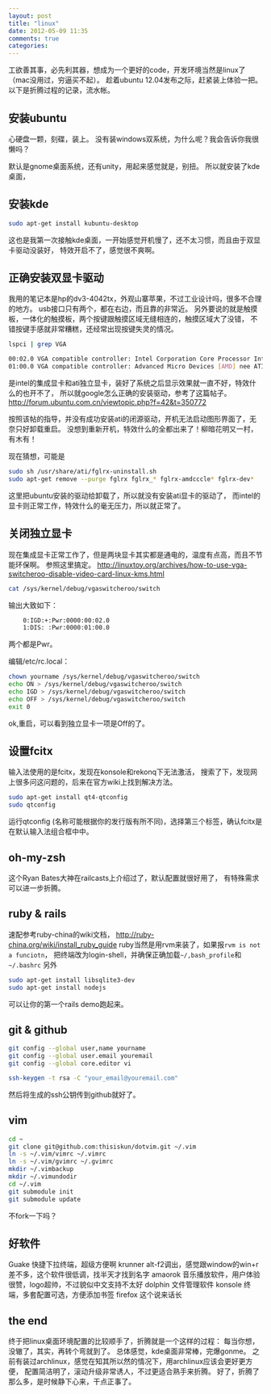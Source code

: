 ```yaml
---
layout: post
title: "linux"
date: 2012-05-09 11:35
comments: true
categories: 
---
```


工欲善其事，必先利其器，想成为一个更好的code，开发环境当然是linux了
（mac没用过，穷逼买不起）。
趁着ubuntu 12.04发布之际，赶紧装上体验一把。
以下是折腾过程的记录，流水帐。

## 安装ubuntu

心硬盘一颗，刻碟，装上。
没有装windows双系统，为什么呢？我会告诉你我很懒吗？

默认是gnome桌面系统，还有unity，用起来感觉就是，别扭。
所以就安装了kde桌面，

## 安装kde

``` bash
sudo apt-get install kubuntu-desktop
```

这也是我第一次接触kde桌面，一开始感觉开机慢了，还不太习惯，而且由于双显卡驱动没装好，
特效开启不了，感觉很不爽啊。

## 正确安装双显卡驱动

我用的笔记本是hp的dv3-4042tx，外观山寨苹果，不过工业设计吗，很多不合理的地方。
usb接口只有两个，都在右边，而且靠的非常近。
另外要说的就是触摸板，一体化的触摸板，两个按键跟触摸区域无缝相连的，触摸区域大了没错，
不错按键手感就非常糟糕，还经常出现按键失灵的情况。

```bash
lspci | grep VGA
```

```bash
00:02.0 VGA compatible controller: Intel Corporation Core Processor Integrated Graphics Controller (rev 02)
01:00.0 VGA compatible controller: Advanced Micro Devices [AMD] nee ATI Manhattan [Mobility Radeon HD 5400 Series] (rev ff)
```

是intel的集成显卡和ati独立显卡，装好了系统之后显示效果就一直不好，特效什么的也开不了，
所以就google怎么正确的安装驱动，参考了这篇帖子。
http://forum.ubuntu.com.cn/viewtopic.php?f=42&t=350772

按照该帖的指导，并没有成功安装ati的闭源驱动，开机无法启动图形界面了，无奈只好卸载重启。
没想到重新开机，特效什么的全都出来了！柳暗花明又一村，有木有！

现在猜想，可能是

```bash
sudo sh /usr/share/ati/fglrx-uninstall.sh
sudo apt-get remove --purge fglrx fglrx_* fglrx-amdcccle* fglrx-dev*
```

这里把ubuntu安装的驱动给卸载了，所以就没有安装ati显卡的驱动了，
而intel的显卡则正常工作，特效什么的毫无压力，所以就正常了。

## 关闭独立显卡

现在集成显卡正常工作了，但是两块显卡其实都是通电的，温度有点高，而且不节能环保啊。
参照这里搞定。
http://linuxtoy.org/archives/how-to-use-vga-switcheroo-disable-video-card-linux-kms.html

```bash
cat /sys/kernel/debug/vgaswitcheroo/switch
```
输出大致如下：

```bash
    0:IGD:+:Pwr:0000:00:02.0
    1:DIS: :Pwr:0000:01:00.0
```

两个都是Pwr。

编辑/etc/rc.local：

```bash
chown yourname /sys/kernel/debug/vgaswitcheroo/switch
echo ON > /sys/kernel/debug/vgaswitcheroo/switch
echo IGD > /sys/kernel/debug/vgaswitcheroo/switch
echo OFF > /sys/kernel/debug/vgaswitcheroo/switch
exit 0
```

ok,重启，可以看到独立显卡一项是Off的了。

## 设置fcitx

输入法使用的是fcitx，发现在konsole和rekonq下无法激活，
搜索了下，发现网上很多问这问题的，后来在官方wiki上找到解决方法。

```bash
sudo apt-get install qt4-qtconfig
sudo qtconfig
```

运行qtconfig (名称可能根据你的发行版有所不同)，选择第三个标签，确认fcitx是在默认输入法组合框中中。

## oh-my-zsh

这个Ryan Bates大神在railcasts上介绍过了，默认配置就很好用了，
有特殊需求可以进一步折腾。

## ruby & rails

速配参考ruby-china的wiki文档，
http://ruby-china.org/wiki/install_ruby_guide
ruby当然是用rvm来装了，如果报`rvm is not a funciotn`，
把终端改为login-shell，并确保正确加载`~/,bash_profile`和`~/.bashrc`
另外

```bash
sudo apt-get install libsqlite3-dev
sudo apt-get install nodejs
```

可以让你的第一个rails demo跑起来。

## git & github

```bash
git config --global user,name yourname
git config --global user.email youremail
git config --global core.editor vi
```

```bash
ssh-keygen -t rsa -C "your_email@youremail.com"
```

然后将生成的ssh公钥传到github就好了。

## vim

```bash
cd ~
git clone git@github.com:thisiskun/dotvim.git ~/.vim
ln -s ~/.vim/vimrc ~/.vimrc
ln -s ~/.vim/gvimrc ~/.gvimrc
mkdir ~/.vimbackup
mkdir ~/.vimundodir
cd ~/.vim
git submodule init
git submodule update
```
不fork一下吗？

## 好软件

Guake 快捷下拉终端，超级方便啊
krunner alt-f2调出，感觉跟window的win+r差不多，这个软件很低调，找半天才找到名字
amaorok 音乐播放软件，用户体验很赞，logo超帅，不过貌似中文支持不太好
dolphin 文件管理软件
konsole 终端，多套配置可选，方便添加书签
firefox 这个说来话长

## the end

终于把linux桌面环境配置的比较顺手了，折腾就是一个这样的过程：
每当你想，没辙了，其实，再转个弯就到了。
总体感觉，kde桌面非常棒，完爆gonme。
之前有装过archlinux，感觉在知其所以然的情况下，用archlinux应该会更好更方便，
配置简洁明了，滚动升级非常诱人，不过更适合熟手来折腾。
好了，折腾了那么多，是时候静下心来，干点正事了。
